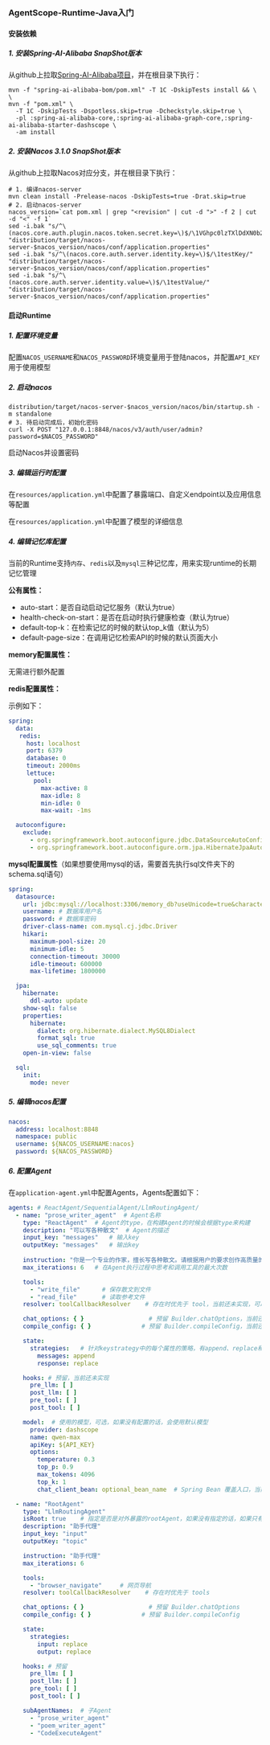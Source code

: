 ### AgentScope-Runtime-Java入门

#### 安装依赖

##### 1. 安装Spring-AI-Alibaba SnapShot版本

从github上拉取[Spring-AI-Alibaba项目](https://github.com/alibaba/spring-ai-alibaba.git)，并在根目录下执行：

```shell
mvn -f "spring-ai-alibaba-bom/pom.xml" -T 1C -DskipTests install && \
\
mvn -f "pom.xml" \
  -T 1C -DskipTests -Dspotless.skip=true -Dcheckstyle.skip=true \
  -pl :spring-ai-alibaba-core,:spring-ai-alibaba-graph-core,:spring-ai-alibaba-starter-dashscope \
  -am install
```

##### 2. 安装Nacos 3.1.0 SnapShot版本

从github上拉取Nacos对应分支，并在根目录下执行：

```shell
# 1. 编译nacos-server
mvn clean install -Prelease-nacos -DskipTests=true -Drat.skip=true
# 2. 启动nacos-server
nacos_version=`cat pom.xml | grep "<revision" | cut -d ">" -f 2 | cut -d "<" -f 1`
sed -i.bak "s/^\(nacos.core.auth.plugin.nacos.token.secret.key=\)$/\1VGhpc0lzTXlDdXN0b21TZWNyZXRLZXkwMTIzNDU2Nzg=/" "distribution/target/nacos-server-$nacos_version/nacos/conf/application.properties"
sed -i.bak "s/^\(nacos.core.auth.server.identity.key=\)$/\1testKey/" "distribution/target/nacos-server-$nacos_version/nacos/conf/application.properties"
sed -i.bak "s/^\(nacos.core.auth.server.identity.value=\)$/\1testValue/" "distribution/target/nacos-server-$nacos_version/nacos/conf/application.properties"
```

#### 启动Runtime

##### 1. 配置环境变量

配置`NACOS_USERNAME`和`NACOS_PASSWORD`环境变量用于登陆nacos，并配置`API_KEY`用于使用模型

##### 2. 启动nacos

```shell
distribution/target/nacos-server-$nacos_version/nacos/bin/startup.sh -m standalone
# 3. 待启动完成后，初始化密码
curl -X POST "127.0.0.1:8848/nacos/v3/auth/user/admin?password=$NACOS_PASSWORD"
```

启动Nacos并设置密码

##### 3. 编辑运行时配置

在`resources/application.yml`中配置了暴露端口、自定义endpoint以及应用信息等配置

在`resources/application.yml`中配置了模型的详细信息

##### 4. 编辑记忆库配置

当前的Runtime支持`内存`、`redis`以及`mysql`三种记忆库，用来实现runtime的长期记忆管理

**公有属性：**

* auto-start：是否自动启动记忆服务（默认为true）
* health-check-on-start：是否在启动时执行健康检查（默认为true）
* default-top-k：在检索记忆的时候的默认top_k值（默认为5）
* default-page-size：在调用记忆检索API的时候的默认页面大小

**memory配置属性：**

无需进行额外配置

**redis配置属性：**

示例如下：

```yaml
spring:
  data:
   redis:
     host: localhost
     port: 6379
     database: 0
     timeout: 2000ms
     lettuce:
       pool:
         max-active: 8
         max-idle: 8
         min-idle: 0
         max-wait: -1ms

  autoconfigure:
    exclude:
      - org.springframework.boot.autoconfigure.jdbc.DataSourceAutoConfiguration
      - org.springframework.boot.autoconfigure.orm.jpa.HibernateJpaAutoConfiguration
```

**mysql配置属性**（如果想要使用mysql的话，需要首先执行sql文件夹下的schema.sql语句）

```yaml
spring:
  datasource:
    url: jdbc:mysql://localhost:3306/memory_db?useUnicode=true&characterEncoding=utf8&useSSL=false&serverTimezone=UTC # 数据库url配置
    username: # 数据库用户名
    password: # 数据库密码
    driver-class-name: com.mysql.cj.jdbc.Driver
    hikari:
      maximum-pool-size: 20
      minimum-idle: 5
      connection-timeout: 30000
      idle-timeout: 600000
      max-lifetime: 1800000

  jpa:
    hibernate:
      ddl-auto: update
    show-sql: false
    properties:
      hibernate:
        dialect: org.hibernate.dialect.MySQL8Dialect
        format_sql: true
        use_sql_comments: true
    open-in-view: false

  sql:
    init:
      mode: never
```

##### 5. 编辑nacos配置

```yaml
nacos:
  address: localhost:8848
  namespace: public
  username: ${NACOS_USERNAME:nacos}
  password: ${NACOS_PASSWORD}
```

##### 6. 配置Agent

在`application-agent.yml`中配置Agents，Agents配置如下：

```yaml
agents: # ReactAgent/SequentialAgent/LlmRoutingAgent/
  - name: "prose_writer_agent"	# Agent名称
    type: "ReactAgent"	# Agent的type，在构建Agent的时候会根据type来构建
    description: "可以写各种散文"	# Agent的描述
    input_key: "messages"	# 输入key
    outputKey: "messages"	# 输出key
    
    instruction: "你是一个专业的作家，擅长写各种散文。请根据用户的要求创作高质量的散文。" # 给Agent中model的prompt
    max_iterations: 6	# 在Agent执行过程中思考和调用工具的最大次数

    tools: 
      - "write_file"      # 保存散文到文件
      - "read_file"       # 读取参考文件
    resolver: toolCallbackResolver    # 存在时优先于 tool，当前还未实现，可以直接使用默认

    chat_options: { }                  # 预留 Builder.chatOptions，当前还未实现
    compile_config: { }              # 预留 Builder.compileConfig，当前还未实现

    state:
      strategies:	# 针对keystrategy中的每个属性的策略，有append、replace和merge三种
        messages: append	
        response: replace

    hooks: # 预留，当前还未实现
      pre_llm: [ ]
      post_llm: [ ]
      pre_tool: [ ]
      post_tool: [ ]

    model:	# 使用的模型，可选，如果没有配置的话，会使用默认模型
      provider: dashscope
      name: qwen-max
      apiKey: ${API_KEY}
      options:
        temperature: 0.3
        top_p: 0.9
        max_tokens: 4096
        top_k: 1
        chat_client_bean: optional_bean_name  # Spring Bean 覆盖入口，当前还未实现

  - name: "RootAgent"	
    type: "LlmRoutingAgent"
    isRoot: true	# 指定是否是对外暴露的rootAgent，如果没有指定的话，如果只有一个Agent会将其指定为rootAgent，如果有多个Agent会抛出异常
    description: "助手代理"
    input_key: "input"
    outputKey: "topic"

    instruction: "助手代理"
    max_iterations: 6

    tools: 
      - "browser_navigate"     # 网页导航
    resolver: toolCallbackResolver    # 存在时优先于 tools

    chat_options: { }                  # 预留 Builder.chatOptions
    compile_config: { }              # 预留 Builder.compileConfig

    state:
      strategies:
        input: replace
        output: replace

    hooks: # 预留
      pre_llm: [ ]
      post_llm: [ ]
      pre_tool: [ ]
      post_tool: [ ]

    subAgentNames:	# 子Agent
      - "prose_writer_agent"
      - "poem_writer_agent"
      - "CodeExecuteAgent"
```

